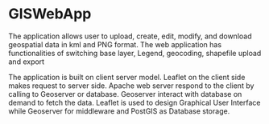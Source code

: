# GISWebApp
The application allows user to upload, create, edit, modify, and download geospatial data in kml and PNG format. The web application has functionalities of switching base layer, Legend, geocoding, shapefile upload and export

The application is built on client server model. Leaflet on the client side makes request to server side. Apache web server respond to the client by calling to Geoserver or database. Geoserver interact with database on demand to fetch the data. Leaflet is used to design Graphical User Interface while Geoserver for middleware and PostGIS as Database storage.
